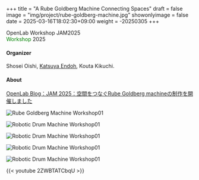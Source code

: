 +++
title = "A Rube Goldberg Machine Connecting Spaces"
draft = false
image = "img/project/rube-goldberg-machine.jpg"
showonlyimage = false
date = 2025-03-16T18:02:30+09:00
weight = -20250305
+++

OpenLab Workshop JAM2025  
<span style="color: green; ">Workshop</span>  2025
<!--more-->

#### Organizer
Shosei Oishi, [Katsuya Endoh](https://enkatsu.org/ja/biography/), Kouta Kikuchi.

#### About
[OpenLab Blog：JAM 2025：空間をつなぐRube Goldberg machineの制作を開催しました](https://openlab.is.meisei-u.ac.jp/2025/03/12/952/)

![Rube Goldberg Machine Workshop01](../../img/project/rube-goldberg-machine.jpg)

![Robotic Drum Machine Workshop01](../../img/project/rube-goldberg-machine01.JPG)

![Robotic Drum Machine Workshop01](../../img/project/rube-goldberg-machine02.JPG)

![Robotic Drum Machine Workshop01](../../img/project/rube-goldberg-machine03.JPG)

![Robotic Drum Machine Workshop01](../../img/project/rube-goldberg-machine04.JPG)


{{< youtube 2ZWBTATCbqU >}}

